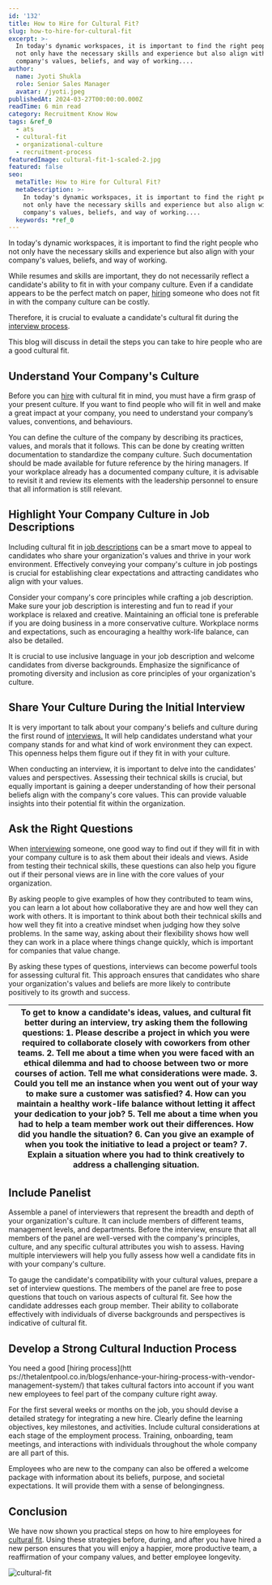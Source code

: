 ```yaml
---
id: '132'
title: How to Hire for Cultural Fit?
slug: how-to-hire-for-cultural-fit
excerpt: >-
  In today's dynamic workspaces, it is important to find the right people who
  not only have the necessary skills and experience but also align with your
  company's values, beliefs, and way of working....
author:
  name: Jyoti Shukla
  role: Senior Sales Manager
  avatar: /jyoti.jpeg
publishedAt: 2024-03-27T00:00:00.000Z
readTime: 6 min read
category: Recruitment Know How
tags: &ref_0
  - ats
  - cultural-fit
  - organizational-culture
  - recruitment-process
featuredImage: cultural-fit-1-scaled-2.jpg
featured: false
seo:
  metaTitle: How to Hire for Cultural Fit?
  metaDescription: >-
    In today's dynamic workspaces, it is important to find the right people who
    not only have the necessary skills and experience but also align with your
    company's values, beliefs, and way of working....
  keywords: *ref_0
---
```


In today's dynamic workspaces, it is important to find the right people who not only have the necessary skills and experience but also align with your company's values, beliefs, and way of working.

While resumes and skills are important, they do not necessarily reflect a candidate's ability to fit in with your company culture. Even if a candidate appears to be the perfect match on paper, [hiring](https://www.thetalentpool.ai/blogs/why-hiring-early-talent-key-any-recruitment-strategy/) someone who does not fit in with the company culture can be costly.

Therefore, it is crucial to evaluate a candidate's cultural fit during the [interview process](https://www.thetalentpool.ai/blogs/pros-and-cons-one-way-video-interview-process/).

This blog will discuss in detail the steps you can take to hire people who are a good cultural fit.

## **Understand Your Company's Culture**

Before you can [hire](https://www.thetalentpool.ai/blogs/how-to-hire-freelancers-a-guide-for-recruiters/) with cultural fit in mind, you must have a firm grasp of your present culture. If you want to find people who will fit in well and make a great impact at your company, you need to understand your company’s values, conventions, and behaviours.

You can define the culture of the company by describing its practices, values, and morals that it follows. This can be done by creating written documentation to standardize the company culture. Such documentation should be made available for future reference by the hiring managers. If your workplace already has a documented company culture, it is advisable to revisit it and review its elements with the leadership personnel to ensure that all information is still relevant.

## **Highlight Your Company Culture in Job Descriptions**

Including cultural fit in [job descriptions](https://www.thetalentpool.ai/blogs/how-to-write-inclusive-job-descriptions/) can be a smart move to appeal to candidates who share your organization's values and thrive in your work environment. Effectively conveying your company's culture in job postings is crucial for establishing clear expectations and attracting candidates who align with your values.

Consider your company's core principles while crafting a job description. Make sure your job description is interesting and fun to read if your workplace is relaxed and creative. Maintaining an official tone is preferable if you are doing business in a more conservative culture. Workplace norms and expectations, such as encouraging a healthy work-life balance, can also be detailed.

It is crucial to use inclusive language in your job description and welcome candidates from diverse backgrounds. Emphasize the significance of promoting diversity and inclusion as core principles of your organization's culture.

## **Share Your Culture During the Initial Interview**

It is very important to talk about your company's beliefs and culture during the first round of [interviews.](https://www.thetalentpool.ai/blogs/a-guide-to-candidate-rejection-after-interview/) It will help candidates understand what your company stands for and what kind of work environment they can expect. This openness helps them figure out if they fit in with your culture.

When conducting an interview, it is important to delve into the candidates' values and perspectives. Assessing their technical skills is crucial, but equally important is gaining a deeper understanding of how their personal beliefs align with the company's core values. This can provide valuable insights into their potential fit within the organization.

## **Ask the Right Questions**

When [interviewing](https://www.thetalentpool.ai/blogs/8-tips-for-hiring-managers-to-interview-candidates/) someone, one good way to find out if they will fit in with your company culture is to ask them about their ideals and views. Aside from testing their technical skills, these questions can also help you figure out if their personal views are in line with the core values of your organization.

By asking people to give examples of how they contributed to team wins, you can learn a lot about how collaborative they are and how well they can work with others. It is important to think about both their technical skills and how well they fit into a creative mindset when judging how they solve problems. In the same way, asking about their flexibility shows how well they can work in a place where things change quickly, which is important for companies that value change.

By asking these types of questions, interviews can become powerful tools for assessing cultural fit. This approach ensures that candidates who share your organization's values and beliefs are more likely to contribute positively to its growth and success.

| To get to know a candidate's ideas, values, and cultural fit better during an interview, try asking them the following questions:      1\. Please describe a project in which you were required to collaborate closely with coworkers from other teams.   2\. Tell me about a time when you were faced with an ethical dilemma and had to choose between two or more courses of action. Tell me what considerations were made.   3\. Could you tell me an instance when you went out of your way to make sure a customer was satisfied?   4\. How can you maintain a healthy work-life balance without letting it affect your dedication to your job?   5\. Tell me about a time when you had to help a team member work out their differences. How did you handle the situation?   6\. Can you give an example of when you took the initiative to lead a project or team?   7\. Explain a situation where you had to think creatively to address a challenging situation. |
| --- |

## **Include Panelist**

Assemble a panel of interviewers that represent the breadth and depth of your organization's culture. It can include members of different teams, management levels, and departments. Before the interview, ensure that all members of the panel are well-versed with the company's principles, culture, and any specific cultural attributes you wish to assess. Having multiple interviewers will help you fully assess how well a candidate fits in with your company's culture. 

To gauge the candidate's compatibility with your cultural values, prepare a set of interview questions. The members of the panel are free to pose questions that touch on various aspects of cultural fit. See how the candidate addresses each group member. Their ability to collaborate effectively with individuals of diverse backgrounds and perspectives is indicative of cultural fit.

## **Develop a Strong Cultural Induction Process**

You need a good [hiring process](htt
ps://thetalentpool.co.in/blogs/enhance-your-hiring-process-with-vendor-management-system/) that takes cultural factors into account if you want new employees to feel part of the company culture right away.

For the first several weeks or months on the job, you should devise a detailed strategy for integrating a new hire. Clearly define the learning objectives, key milestones, and activities. Include cultural considerations at each stage of the employment process. Training, onboarding, team meetings, and interactions with individuals throughout the whole company are all part of this.

Employees who are new to the company can also be offered a welcome package with information about its beliefs, purpose, and societal expectations. It will provide them with a sense of belongingness.  

## **Conclusion**

We have now shown you practical steps on how to hire employees for [cultural fit](https://www.thetalentpool.ai/blogs/cultural-fit-definition-importance-and-examples/). Using these strategies before, during, and after you have hired a new person ensures that you will enjoy a happier, more productive team, a reaffirmation of your company values, and better employee longevity.

![cultural-fit](images/cultural-fit-1-1024x539.jpg)
